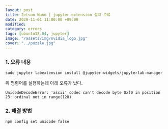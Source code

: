 ```yaml
---
layout: post
title: Jetson Nano | jupyter extension 설치 오류
date: 2020-11-01 11:00:00 +09:00
modified: 
category: errors
tags: [ubuntu18.04, jupyter]
image: "/assets/img/nvidia_logo.jpg"
cover: "../puzzle.jpg"
---
```


### 1. 오류 내용
```
sudo jupyter labextension install @jupyter-widgets/jupyterlab-manager
```

위 명령어를 실행하는데 아래 오류가 났다.  

`UnicodeDecodeError: 'ascii' codec can't decode byte 0xf0 in position 23: ordinal not in range(128)`

### 2. 해결 방법  
```
npm config set unicode false
```